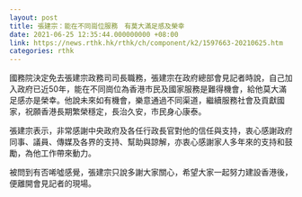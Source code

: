 ```yaml
---
layout: post
title: 張建宗：能在不同崗位服務　有莫大滿足感及榮幸
date: 2021-06-25 12:35:44.000000000 +08:00
link: https://news.rthk.hk/rthk/ch/component/k2/1597663-20210625.htm
categories: rthk
---
```


國務院決定免去張建宗政務司司長職務，張建宗在政府總部會見記者時說，自己加入政府已近50年，能在不同崗位為香港市民及國家服務是難得機會，給他莫大滿足感亦是榮幸。他說未來如有機會，樂意通過不同渠道，繼續服務社會及貢獻國家，祝願香港長期繁榮穩定，長治久安，市民身心康泰。

張建宗表示，非常感謝中央政府及各任行政長官對他的信任與支持，衷心感謝政府同事、議員、傳媒及各界的支持、幫助與諒解，亦衷心感謝家人多年來的支持和鼓勵，為他工作帶來動力。

被問到有否唏噓感覺，張建宗只說多謝大家關心，希望大家一起努力建設香港後，便離開會見記者的現場。
